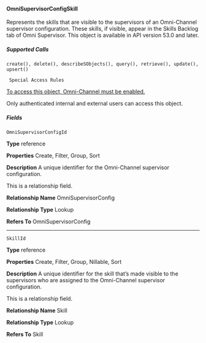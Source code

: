 #### OmniSupervisorConfigSkill

Represents the skills that are visible to the supervisors of an Omni-Channel supervisor configuration. These skills, if visible, appear in the
Skills Backlog tab of Omni Supervisor. This object is available in API version 53.0 and later.

##### Supported Calls
```
create(), delete(), describeSObjects(), query(), retrieve(), update(), upsert()

 Special Access Rules

```
[To access this object, Omni-Channel must be enabled.](https://help.salesforce.com/articleView?id=omnichannel_intro.htm&type=5&language=en_US)

Only authenticated internal and external users can access this object.

##### Fields

```
OmniSupervisorConfigId

```

**Type**
reference

**Properties**
Create, Filter, Group, Sort

**Description**
A unique identifier for the Omni-Channel supervisor configuration.

This is a relationship field.

**Relationship Name**
OmniSupervisorConfig

**Relationship Type**
Lookup

**Refers To**
OmniSupervisorConfig


-----

```
SkillId

```

**Type**
reference

**Properties**
Create, Filter, Group, Nillable, Sort

**Description**
A unique identifier for the skill that’s made visible to the supervisors who are assigned to the
Omni-Channel supervisor configuration.

This is a relationship field.

**Relationship Name**
Skill

**Relationship Type**
Lookup

**Refers To**
Skill

